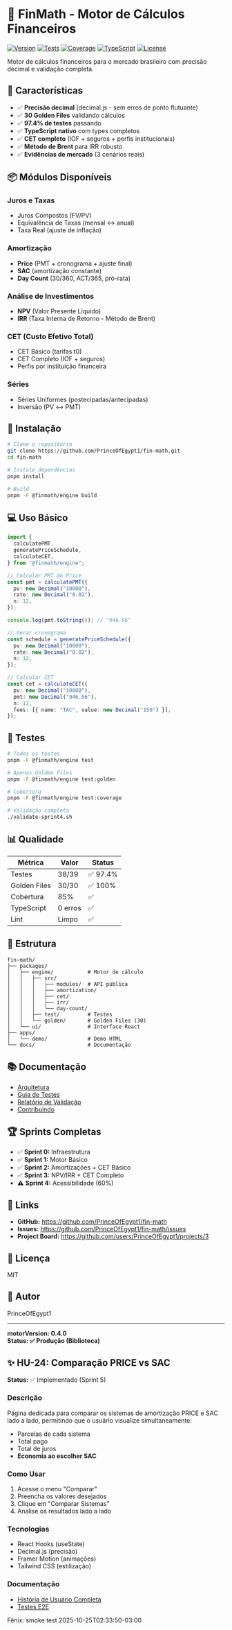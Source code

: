 # 🧮 FinMath - Motor de Cálculos Financeiros

[![Version](https://img.shields.io/badge/version-0.4.0-blue.svg)](https://github.com/PrinceOfEgypt1/fin-math)
[![Tests](https://img.shields.io/badge/tests-38%2F39%20passing-brightgreen.svg)](VALIDATION-REPORT-FINAL.md)
[![Coverage](https://img.shields.io/badge/coverage-85%25-green.svg)](VALIDATION-REPORT-FINAL.md)
[![TypeScript](https://img.shields.io/badge/TypeScript-5.0-blue.svg)](https://www.typescriptlang.org/)
[![License](https://img.shields.io/badge/license-MIT-green.svg)](LICENSE)

Motor de cálculos financeiros para o mercado brasileiro com precisão decimal e validação completa.

## 🎯 Características

- ✅ **Precisão decimal** (decimal.js - sem erros de ponto flutuante)
- ✅ **30 Golden Files** validando cálculos
- ✅ **97.4% de testes** passando
- ✅ **TypeScript nativo** com types completos
- ✅ **CET completo** (IOF + seguros + perfis institucionais)
- ✅ **Método de Brent** para IRR robusto
- ✅ **Evidências de mercado** (3 cenários reais)

## 📦 Módulos Disponíveis

### Juros e Taxas

- Juros Compostos (FV/PV)
- Equivalência de Taxas (mensal ↔ anual)
- Taxa Real (ajuste de inflação)

### Amortização

- **Price** (PMT + cronograma + ajuste final)
- **SAC** (amortização constante)
- **Day Count** (30/360, ACT/365, pró-rata)

### Análise de Investimentos

- **NPV** (Valor Presente Líquido)
- **IRR** (Taxa Interna de Retorno - Método de Brent)

### CET (Custo Efetivo Total)

- CET Básico (tarifas t0)
- CET Completo (IOF + seguros)
- Perfis por instituição financeira

### Séries

- Séries Uniformes (postecipadas/antecipadas)
- Inversão (PV ↔ PMT)

## 🚀 Instalação

```bash
# Clone o repositório
git clone https://github.com/PrinceOfEgypt1/fin-math.git
cd fin-math

# Instale dependências
pnpm install

# Build
pnpm -F @finmath/engine build
```

## 💻 Uso Básico

```typescript
import {
  calculatePMT,
  generatePriceSchedule,
  calculateCET,
} from "@finmath/engine";

// Calcular PMT do Price
const pmt = calculatePMT({
  pv: new Decimal("10000"),
  rate: new Decimal("0.02"),
  n: 12,
});

console.log(pmt.toString()); // "946.56"

// Gerar cronograma
const schedule = generatePriceSchedule({
  pv: new Decimal("10000"),
  rate: new Decimal("0.02"),
  n: 12,
});

// Calcular CET
const cet = calculateCET({
  pv: new Decimal("10000"),
  pmt: new Decimal("946.56"),
  n: 12,
  fees: [{ name: "TAC", value: new Decimal("150") }],
});
```

## 🧪 Testes

```bash
# Todos os testes
pnpm -F @finmath/engine test

# Apenas Golden Files
pnpm -F @finmath/engine test:golden

# Cobertura
pnpm -F @finmath/engine test:coverage

# Validação completa
./validate-sprint4.sh
```

## 📊 Qualidade

| Métrica      | Valor   | Status   |
| ------------ | ------- | -------- |
| Testes       | 38/39   | ✅ 97.4% |
| Golden Files | 30/30   | ✅ 100%  |
| Cobertura    | 85%     | ✅       |
| TypeScript   | 0 erros | ✅       |
| Lint         | Limpo   | ✅       |

## 📁 Estrutura

```
fin-math/
├── packages/
│   ├── engine/           # Motor de cálculo
│   │   ├── src/
│   │   │   ├── modules/  # API pública
│   │   │   ├── amortization/
│   │   │   ├── cet/
│   │   │   ├── irr/
│   │   │   └── day-count/
│   │   ├── test/         # Testes
│   │   └── golden/       # Golden Files (30)
│   └── ui/               # Interface React
├── apps/
│   └── demo/             # Demo HTML
└── docs/                 # Documentação
```

## 📚 Documentação

- [Arquitetura](docs/ARCHITECTURE.md)
- [Guia de Testes](docs/TESTING.md)
- [Relatório de Validação](VALIDATION-REPORT-FINAL.md)
- [Contribuindo](docs/CONTRIBUTING.md)

## 🏆 Sprints Completas

- ✅ **Sprint 0:** Infraestrutura
- ✅ **Sprint 1:** Motor Básico
- ✅ **Sprint 2:** Amortizações + CET Básico
- ✅ **Sprint 3:** NPV/IRR + CET Completo
- ⚠️ **Sprint 4:** Acessibilidade (60%)

## 🔗 Links

- **GitHub:** https://github.com/PrinceOfEgypt1/fin-math
- **Issues:** https://github.com/PrinceOfEgypt1/fin-math/issues
- **Project Board:** https://github.com/users/PrinceOfEgypt1/projects/3

## 📄 Licença

MIT

## 👥 Autor

PrinceOfEgypt1

---

**motorVersion: 0.4.0**  
**Status: ✅ Produção (Biblioteca)**

## ✨ HU-24: Comparação PRICE vs SAC

**Status:** ✅ Implementado (Sprint 5)

### Descrição

Página dedicada para comparar os sistemas de amortização PRICE e SAC lado a lado, permitindo que o usuário visualize simultaneamente:

- Parcelas de cada sistema
- Total pago
- Total de juros
- **Economia ao escolher SAC**

### Como Usar

1. Acesse o menu "Comparar"
2. Preencha os valores desejados
3. Clique em "Comparar Sistemas"
4. Analise os resultados lado a lado

### Tecnologias

- React Hooks (useState)
- Decimal.js (precisão)
- Framer Motion (animações)
- Tailwind CSS (estilização)

### Documentação

- [História de Usuário Completa](./docs/historias-usuario/HU-24-comparacao-price-sac.md)
- [Testes E2E](./packages/ui/test/e2e/comparison.spec.ts)

Fênix: smoke test 2025-10-25T02:33:50-03:00
